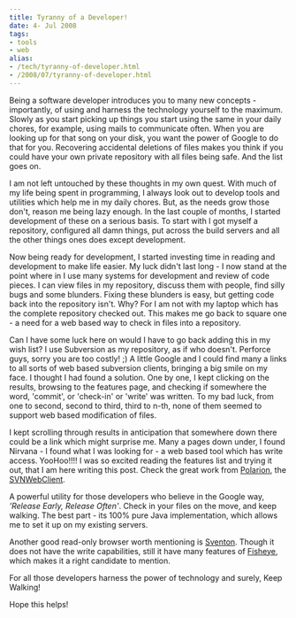```yaml
---
title: Tyranny of a Developer!
date: 4- Jul 2008
tags: 
- tools
- web
alias:
- /tech/tyranny-of-developer.html
- /2008/07/tyranny-of-developer.html
---
```


Being a software developer introduces you to many new concepts - importantly, of using 
and harness the technology yourself to the maximum. Slowly as you start picking up things 
you start using the same in your daily chores, for example, using mails to communicate 
often. When you are looking up for that song on your disk, you want the power of Google 
to do that for you. Recovering accidental deletions of files makes you think if you could 
have your own private repository with all files being safe. And the list goes on.

<!-- break here -->

I am not left untouched by these thoughts in my own quest. With much of my life being spent 
in programming, I always look out to develop tools and utilities which help me in my 
daily chores. But, as the needs grow those don't, reason me being lazy enough. In the last 
couple of months, I started development of these on a serious basis. To start with I got 
myself a repository, configured all damn things, put across the build servers and all the 
other things ones does except development.

Now being ready for development, I started investing time in reading and development to make 
life easier. My luck didn't last long - I now stand at the point where in I use many systems 
for development and review of code pieces. I can view files in my repository, discuss them 
with people, find silly bugs and some blunders. Fixing these blunders is easy, but getting 
code back into the repository isn't. Why? For I am not with my laptop which has the complete 
repository checked out. This makes me go back to square one - a need for a web based way 
to check in files into a repository.

Can I have some luck here on would I have to go back adding this in my wish list? I use 
Subversion as my repository, as if who doesn't. Perforce guys, sorry you are too costly! ;) 
A little Google and I could find many a links to all sorts of web based subversion clients, 
bringing a big smile on my face. I thought I had found a solution. One by one, I kept 
clicking on the results, browsing to the features page, and checking if somewhere the 
word, 'commit', or 'check-in' or 'write' was written. To my bad luck, from one to second, 
second to third, third to n-th, none of them seemed to support web based modification 
of files.

I kept scrolling through results in anticipation that somewhere down there could be a link 
which might surprise me. Many a pages down under, I found Nirvana - I found what I was 
looking for - a web based tool which has write access. YooHoo!!!! I was so excited reading 
the features list and trying it out, that I am here writing this post. Check the great 
work from <a href="http://www.polarion.org">Polarion</a>, the 
<a href="http://www.polarion.org/index.php?page=overview&amp;project=svnwebclient">SVNWebClient</a>. 

A powerful utility for those developers who believe in the Google way, 
<span style="font-style:italic;">'Release Early, Release Often'</span>. Check in your files 
on the move, and keep walking. The best part - its 100% pure Java implementation, which 
allows me to set it up on my existing servers.

Another good read-only browser worth mentioning is <a href="http://www.sventon.org">Sventon</a>. Though 
it does not have the write capabilities, still it have many features of 
<a href="www.atlassian.com/software/fisheye/">Fisheye</a>, which makes it a right candidate to mention.

For all those developers harness the power of technology and surely, Keep Walking!

Hope this helps!